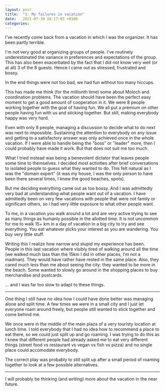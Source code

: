 ```yaml
---
layout: post
title:  "1: My failures in vacation"
date:   2021-07-30 18:17:05 +0100
categories:
---
```


I've recently come back from a vacation in which I was the organizer. It has been partly terrible.

I'm not very good at organizing groups of people. I've routinely underestimated the variance in preferences and expectations of the group. This has also been exacerbated by the fact that I did not know very well (or at all) 3 of the 8 guests. Hence I came out as stressed, frustrated and bossy.

In the end things were not too bad, we had fun without too many hiccups.

This has made me think (for the millionth time) some about Moloch and coordination problems. The vacation should have been the perfect easy moment to get a good amount of cooperation in it. We were 8 people working together with the goal of having fun. We all put a premium on other people having fun with us and sticking together. But still, making everybody happy was very hard.

Even with only 8 people, managing a discussion to decide what to do next was next to impossible. Sustaining the attention to everybody on any issue and getting to a satisfactory answer was only achieved once in the whole vacation. If I were able to handle being the "boss" or "leader" more, then I could probably have made it work. But that does not suit me too much.

What I tried instead was being a benevolent dictator that leaves people some time to themselves. I decided most activities after brief conversations to isolated people to guess what they wanted to do. This felt natural as I was the "domain expert" (it was my house, I was the only person to have been there several times, I knew the good beaches, spots).

But me deciding everything came out as too bossy. And I was admittedly very bad at understanding what people want out of a vacation. I have admittedly been on very few vacations with people that were not family or significant others, so I had very little exposure to what other people want.

To me, in a vacation you walk around a lot and are very active trying to see as many things as humanly possible in the allotted time. It is not uncommon for me to walk 15+ km in a day of vacation in a big city to try and see everything. You eat whatever picks your interest as you are wandering. You buy very little stuff.

Writing this I realize how narrow and stupid my experience has been. People in this last vacation where visibly tired of walking around all the time (we walked much lass than the 15km I did in other places, I'm not a madman). They would have rather have rested in the same place. Also, they cared much less than me about seeing the city: they wanted to be more in the beach. Some wanted to slowly go around in the shopping places to buy merchandise and postcards.

... and I was far too slow to adapt to these things.

---

One thing I still have no idea how I could have done better was managing alone and split time. A few times we were in a small city and I just let everyone roam around freely, but people still wanted to stick together and come behind me.

We once were in the middle of the main plaza of a very touristy location at lunch time. I told everybody that I had no idea how to recommend a place to eat there, so we could just split up and go roaming. I was trying to do this as I knew that different people had already asked me to eat very different things (street food vs restaurant vs vegan vs fish vs pizza) and no single place could accomodate everybody.

The correct play was probably to still split up after a small period of roaming together to look at a few possible alternatives.

---

I will probably be thinking (and writing) more about the vacation in the near future.
